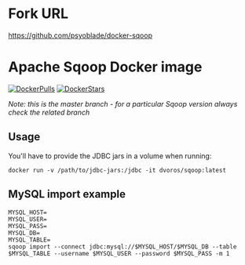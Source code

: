 # Fork URL
https://github.com/psyoblade/docker-sqoop

# Apache Sqoop Docker image

[![DockerPulls](https://img.shields.io/docker/pulls/dvoros/sqoop.svg)](https://registry.hub.docker.com/u/dvoros/sqoop/)
[![DockerStars](https://img.shields.io/docker/stars/dvoros/sqoop.svg)](https://registry.hub.docker.com/u/dvoros/sqoop/)

_Note: this is the master branch - for a particular Sqoop version always check the related branch_

## Usage

You'll have to provide the JDBC jars in a volume when running:

```
docker run -v /path/to/jdbc-jars:/jdbc -it dvoros/sqoop:latest
```

## MySQL import example

```
MYSQL_HOST=
MYSQL_USER=
MYSQL_PASS=
MYSQL_DB=
MYSQL_TABLE=
sqoop import --connect jdbc:mysql://$MYSQL_HOST/$MYSQL_DB --table $MYSQL_TABLE --username $MYSQL_USER --password $MYSQL_PASS -m 1
```
